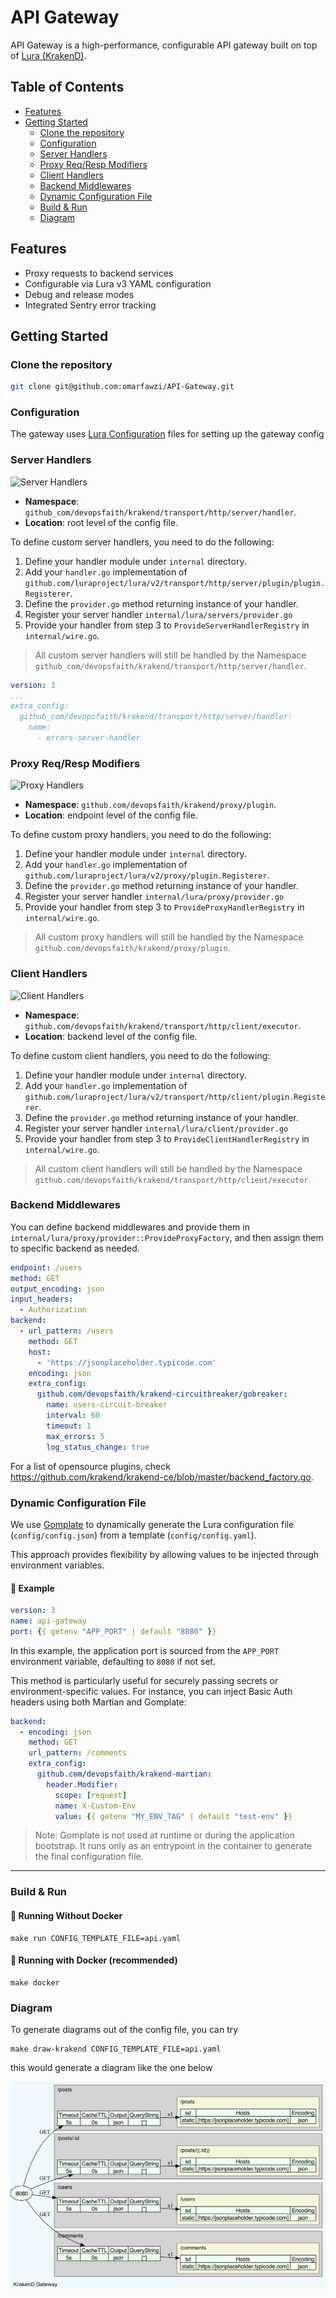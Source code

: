 # API Gateway

API Gateway is a high-performance, configurable API gateway built on top of [Lura (KrakenD)](https://github.com/luraproject/lura).

## Table of Contents

- [Features](#features)
- [Getting Started](#getting-started)
    - [Clone the repository](#clone-the-repository)
    - [Configuration](#configuration)
    - [Server Handlers](#server-handlers)
    - [Proxy Req/Resp Modifiers](#proxy-reqresp-modifiers)
    - [Client Handlers](#client-handlers)
    - [Backend Middlewares](#backend-middlewares)
    - [Dynamic Configuration File](#dynamic-configuration-file)
    - [Build & Run](#build--run)
    - [Diagram](#diagram)

## Features

- Proxy requests to backend services
- Configurable via Lura v3 YAML configuration
- Debug and release modes
- Integrated Sentry error tracking

## Getting Started

### Clone the repository

```bash
git clone git@github.com:omarfawzi/API-Gateway.git
```

### Configuration
The gateway uses [Lura Configuration](https://www.krakend.io/docs/configuration/structure/) files for setting up the gateway config

### Server Handlers

![Server Handlers](https://www.krakend.io/images/documentation/diagrams/plugin-type-server.mmd.svg)

- **Namespace**: `github_com/devopsfaith/krakend/transport/http/server/handler`.
- **Location**: root level of the config file.

To define custom server handlers, you need to do the following:

1. Define your handler module under `internal` directory.
2. Add your `handler.go` implementation of `github.com/luraproject/lura/v2/transport/http/server/plugin/plugin.Registerer`.
3. Define the `provider.go` method returning instance of your handler.
4. Register your server handler `internal/lura/servers/provider.go`
5. Provide your handler from step 3 to `ProvideServerHandlerRegistry` in `internal/wire.go`.

> All custom server handlers will still be handled by the Namespace `github_com/devopsfaith/krakend/transport/http/server/handler`.

```yaml
version: 3
...
extra_config:
  github_com/devopsfaith/krakend/transport/http/server/handler:
    name:
      - errors-server-handler
```

### Proxy Req/Resp Modifiers

![Proxy Handlers](https://www.krakend.io/images/documentation/diagrams/plugin-type-req-resp.mmd.svg)

- **Namespace**: `github.com/devopsfaith/krakend/proxy/plugin`.
- **Location**: endpoint level of the config file.

To define custom proxy handlers, you need to do the following:

1. Define your handler module under `internal` directory.
2. Add your `handler.go` implementation of `github.com/luraproject/lura/v2/proxy/plugin.Registerer`.
3. Define the `provider.go` method returning instance of your handler.
4. Register your server handler `internal/lura/proxy/provider.go`
5. Provide your handler from step 3 to `ProvideProxyHandlerRegistry` in `internal/wire.go`.

> All custom proxy handlers will still be handled by the Namespace `github.com/devopsfaith/krakend/proxy/plugin`.

### Client Handlers

![Client Handlers](https://www.krakend.io/images/documentation/diagrams/plugin-type-client.mmd.svg)

- **Namespace**: `github.com/devopsfaith/krakend/transport/http/client/executor`.
- **Location**: backend level of the config file.

To define custom client handlers, you need to do the following:

1. Define your handler module under `internal` directory.
2. Add your `handler.go` implementation of `github.com/luraproject/lura/v2/transport/http/client/plugin.Registerer`.
3. Define the `provider.go` method returning instance of your handler.
4. Register your server handler `internal/lura/client/provider.go`
5. Provide your handler from step 3 to `ProvideClientHandlerRegistry` in `internal/wire.go`.

> All custom client handlers will still be handled by the Namespace `github.com/devopsfaith/krakend/transport/http/client/executor`.

### Backend Middlewares

You can define backend middlewares and provide them in `internal/lura/proxy/provider::ProvideProxyFactory`, and then assign them to specific backend as needed.

```yaml
endpoint: /users
method: GET
output_encoding: json
input_headers:
  - Authorization
backend:
  - url_pattern: /users
    method: GET
    host:
      - 'https://jsonplaceholder.typicode.com'
    encoding: json
    extra_config:
      github.com/devopsfaith/krakend-circuitbreaker/gobreaker:
        name: users-circuit-breaker
        interval: 60
        timeout: 1
        max_errors: 5
        log_status_change: true
```

For a list of opensource plugins, check https://github.com/krakend/krakend-ce/blob/master/backend_factory.go.

### Dynamic Configuration File
We use [Gomplate](https://github.com/hairyhenderson/gomplate) to dynamically generate the Lura configuration file (`config/config.json`) from a template (`config/config.yaml`). 

This approach provides flexibility by allowing values to be injected through environment variables.

#### 📄 Example

```yaml
version: 3
name: api-gateway
port: {{ getenv "APP_PORT" | default "8080" }}
```

In this example, the application port is sourced from the `APP_PORT` environment variable, defaulting to `8080` if not set.

This method is particularly useful for securely passing secrets or environment-specific values. For instance, you can inject Basic Auth headers using both Martian and Gomplate:

```yaml
backend:
  - encoding: json
    method: GET
    url_pattern: /comments
    extra_config:
      github.com/devopsfaith/krakend-martian:
        header.Modifier:
          scope: [request]
          name: X-Custom-Env
          value: {{ getenv "MY_ENV_TAG" | default "test-env" }}
```

> Note: Gomplate is not used at runtime or during the application bootstrap. It runs only as an entrypoint in the container to generate the final configuration file.

---
### Build & Run

#### 🔧 Running Without Docker 

```shell
make run CONFIG_TEMPLATE_FILE=api.yaml
```

#### 🐳 Running with Docker (recommended)

```shell
make docker
```

### Diagram

To generate diagrams out of the config file, you can try 

```shell
make draw-krakend CONFIG_TEMPLATE_FILE=api.yaml
``` 

this would generate a diagram like the one below

![API Gateway Configuration](docs/api-gateway.png)
